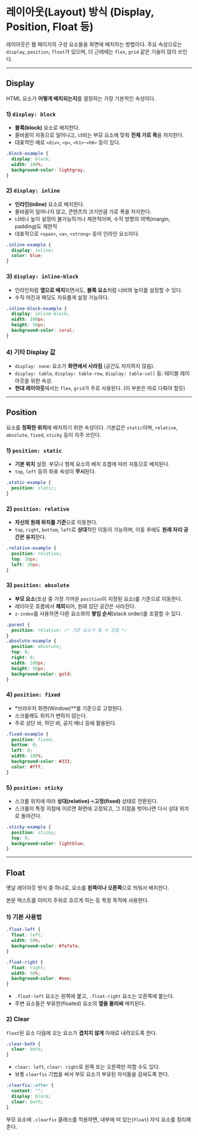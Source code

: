 # 레이아웃(Layout) 방식 (Display, Position, Float 등)

레이아웃은 웹 페이지의 구성 요소들을 화면에 배치하는 방법이다. 주요 속성으로는 `display`, `position`, `float`가 있으며, 더 근래에는 `flex`, `grid` 같은 기술이 많이 쓰인다.

---

## Display

HTML 요소가 **어떻게 배치되는지**를 결정하는 가장 기본적인 속성이다.

### 1) `display: block`

- **블록(block)** 요소로 배치한다.
- 줄바꿈이 자동으로 일어나고, 너비는 부모 요소에 맞춰 **전체 가로 폭**을 차지한다.
- 대표적인 예로 `<div>`, `<p>`, `<h1>~<h6>` 등이 있다.

```css
.block-example {
  display: block;
  width: 100%;
  background-color: lightgray;
}
```

### 2) `display: inline`

- **인라인(inline)** 요소로 배치한다.
- 줄바꿈이 일어나지 않고, 콘텐츠의 크기만큼 가로 폭을 차지한다.
- 너비나 높이 설정이 불가능하거나 제한적이며, 수직 방향의 여백(margin, padding)도 제한적
- 대표적으로 `<span>`, `<a>`, `<strong>` 등이 인라인 요소이다.

```css
.inline-example {
  display: inline;
  color: blue;
}
```

### 3) `display: inline-block`

- 인라인처럼 **옆으로 배치**되면서도, **블록 요소**처럼 너비와 높이를 설정할 수 있다.
- 수직 마진과 패딩도 자유롭게 설정 가능하다.

```css
.inline-block-example {
  display: inline-block;
  width: 100px;
  height: 50px;
  background-color: coral;
}
```

### 4) 기타 Display 값

- `display: none`: 요소가 **화면에서 사라짐** (공간도 차지하지 않음).
- `display: table`, `display: table-row`, `display: table-cell` 등: 테이블 레이아웃을 위한 속성.
- **현대 레이아웃**에서는 `flex`, `grid`가 주로 사용된다. (이 부분은 따로 다뤄야 할듯)

---

## Position

요소를 **정확한 위치**에 배치하기 위한 속성이다. 기본값은 `static`이며, `relative`, `absolute`, `fixed`, `sticky` 등이 자주 쓰인다.

### 1) `position: static`

- **기본 위치** 설정. 부모나 형제 요소의 배치 흐름에 따라 자동으로 배치된다.
- `top`, `left` 등의 좌표 속성이 **무시**된다.

```css
.static-example {
  position: static;
}
```

### 2) `position: relative`

- **자신의 원래 위치를 기준**으로 이동한다.
- `top`, `right`, `bottom`, `left`로 **상대**적인 이동이 가능하며, 이동 후에도 **원래 자리 공간은 유지**한다.

```css
.relative-example {
  position: relative;
  top: 10px;
  left: 20px;
}
```

### 3) `position: absolute`

- **부모 요소**(조상 중 가장 가까운 `position`이 지정된 요소)를 기준으로 이동한다.
- 레이아웃 흐름에서 **제외**되어, 원래 있던 공간은 사라진다.
- `z-index`를 사용하면 다른 요소와의 **쌓임 순서**(stack order)를 조절할 수 있다.

```css
.parent {
  position: relative; /* 기준 요소가 될 수 있음 */
}
.absolute-example {
  position: absolute;
  top: 0;
  right: 0;
  width: 100px;
  height: 50px;
  background-color: gold;
}
```

### 4) `position: fixed`

- *브라우저 화면(Window)**를 기준으로 고정된다.
- 스크롤해도 위치가 변하지 않는다.
- 주로 상단 바, 하단 바, 공지 배너 등에 활용된다.

```css
.fixed-example {
  position: fixed;
  bottom: 0;
  left: 0;
  width: 100%;
  background-color: #333;
  color: #fff;
}
```

### 5) `position: sticky`

- 스크롤 위치에 따라 **상대(relative)**→**고정(fixed)** 상태로 전환된다.
- 스크롤이 특정 지점에 이르면 화면에 고정되고, 그 지점을 벗어나면 다시 상대 위치로 돌아간다.

```css
.sticky-example {
  position: sticky;
  top: 0;
  background-color: lightblue;
}
```

---

## Float

옛날 레이아웃 방식 중 하나로, 요소를 **왼쪽이나 오른쪽**으로 띄워서 배치한다.

본문 텍스트를 이미지 주위로 흐르게 하는 등 특정 목적에 사용한다.

### 1) 기본 사용법

```css
.float-left {
  float: left;
  width: 50%;
  background-color: #fafafa;
}

.float-right {
  float: right;
  width: 50%;
  background-color: #eee;
}
```

- `.float-left` 요소는 왼쪽에 붙고, `.float-right` 요소는 오른쪽에 붙는다.
- 주변 요소들은 부유한(floated) 요소의 **옆을 둘러싸** 배치된다.

### 2) Clear

`float`된 요소 다음에 오는 요소가 **겹치지 않게** 아래로 내려오도록 한다.

```css
.clear-both {
  clear: both;
}
```

- `clear: left`, `clear: right`로 왼쪽 또는 오른쪽만 피할 수도 있다.
- 보통 `clearfix` 기법을 써서 부모 요소가 부유된 자식들을 감싸도록 한다.

```css
.clearfix::after {
  content: "";
  display: block;
  clear: both;
}
```

부모 요소에 `.clearfix` 클래스를 적용하면, 내부에 떠 있는(`float`) 자식 요소를 정리해준다.